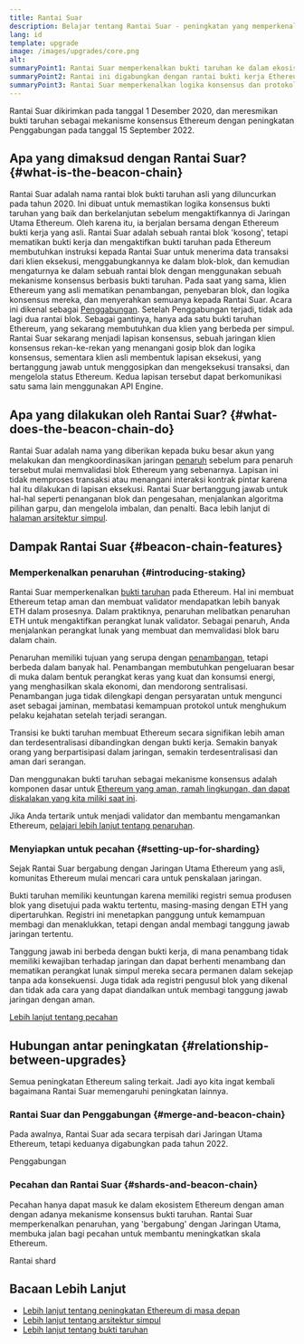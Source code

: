 ```yaml
---
title: Rantai Suar
description: Belajar tentang Rantai Suar - peningkatan yang memperkenalkan bukti taruhan Ethereum.
lang: id
template: upgrade
image: /images/upgrades/core.png
alt:
summaryPoint1: Rantai Suar memperkenalkan bukti taruhan ke dalam ekosistem Ethereum.
summaryPoint2: Rantai ini digabungkan dengan rantai bukti kerja Ethereum yang asli pada bulan September 2022.
summaryPoint3: Rantai Suar memperkenalkan logika konsensus dan protokol gosip blok yang sekarang mengamankan Ethereum.
---
```


<UpgradeStatus isShipped dateKey="page-upgrades:page-upgrades-beacon-date">
  Rantai Suar dikirimkan pada tanggal 1 Desember 2020, dan meresmikan bukti taruhan sebagai mekanisme konsensus Ethereum dengan peningkatan Penggabungan pada tanggal 15 September 2022.
</UpgradeStatus>

## Apa yang dimaksud dengan Rantai Suar? {#what-is-the-beacon-chain}

Rantai Suar adalah nama rantai blok bukti taruhan asli yang diluncurkan pada tahun 2020. Ini dibuat untuk memastikan logika konsensus bukti taruhan yang baik dan berkelanjutan sebelum mengaktifkannya di Jaringan Utama Ethereum. Oleh karena itu, ia berjalan bersama dengan Ethereum bukti kerja yang asli. Rantai Suar adalah sebuah rantai blok 'kosong', tetapi mematikan bukti kerja dan mengaktifkan bukti taruhan pada Ethereum membutuhkan instruksi kepada Rantai Suar untuk menerima data transaksi dari klien eksekusi, menggabungkannya ke dalam blok-blok, dan kemudian mengaturnya ke dalam sebuah rantai blok dengan menggunakan sebuah mekanisme konsensus berbasis bukti taruhan. Pada saat yang sama, klien Ethereum yang asli mematikan penambangan, penyebaran blok, dan logika konsensus mereka, dan menyerahkan semuanya kepada Rantai Suar. Acara ini dikenal sebagai [Penggabungan](/roadmap/merge/). Setelah Penggabungan terjadi, tidak ada lagi dua rantai blok. Sebagai gantinya, hanya ada satu bukti taruhan Ethereum, yang sekarang membutuhkan dua klien yang berbeda per simpul. Rantai Suar sekarang menjadi lapisan konsensus, sebuah jaringan klien konsensus rekan-ke-rekan yang menangani gosip blok dan logika konsensus, sementara klien asli membentuk lapisan eksekusi, yang bertanggung jawab untuk menggosipkan dan mengeksekusi transaksi, dan mengelola status Ethereum. Kedua lapisan tersebut dapat berkomunikasi satu sama lain menggunakan API Engine.

## Apa yang dilakukan oleh Rantai Suar? {#what-does-the-beacon-chain-do}

Rantai Suar adalah nama yang diberikan kepada buku besar akun yang melakukan dan mengkoordinasikan jaringan [penaruh](/staking/) sebelum para penaruh tersebut mulai memvalidasi blok Ethereum yang sebenarnya. Lapisan ini tidak memproses transaksi atau menangani interaksi kontrak pintar karena hal itu dilakukan di lapisan eksekusi. Rantai Suar bertanggung jawab untuk hal-hal seperti penanganan blok dan pengesahan, menjalankan algoritma pilihan garpu, dan mengelola imbalan, dan penalti. Baca lebih lanjut di [halaman arsitektur simpul](/developers/docs/nodes-and-clients/node-architecture/#node-comparison).

## Dampak Rantai Suar {#beacon-chain-features}

### Memperkenalkan penaruhan {#introducing-staking}

Rantai Suar memperkenalkan [bukti taruhan](/developers/docs/consensus-mechanisms/pos/) pada Ethereum. Hal ini membuat Ethereum tetap aman dan membuat validator mendapatkan lebih banyak ETH dalam prosesnya. Dalam praktiknya, penaruhan melibatkan penaruhan ETH untuk mengaktifkan perangkat lunak validator. Sebagai penaruh, Anda menjalankan perangkat lunak yang membuat dan memvalidasi blok baru dalam chain.

Penaruhan memiliki tujuan yang serupa dengan [penambangan](/developers/docs/consensus-mechanisms/pow/mining/), tetapi berbeda dalam banyak hal. Penambangan membutuhkan pengeluaran besar di muka dalam bentuk perangkat keras yang kuat dan konsumsi energi, yang menghasilkan skala ekonomi, dan mendorong sentralisasi. Penambangan juga tidak dilengkapi dengan persyaratan untuk mengunci aset sebagai jaminan, membatasi kemampuan protokol untuk menghukum pelaku kejahatan setelah terjadi serangan.

Transisi ke bukti taruhan membuat Ethereum secara signifikan lebih aman dan terdesentralisasi dibandingkan dengan bukti kerja. Semakin banyak orang yang berpartisipasi dalam jaringan, semakin terdesentralisasi dan aman dari serangan.

Dan menggunakan bukti taruhan sebagai mekanisme konsensus adalah komponen dasar untuk [Ethereum yang aman, ramah lingkungan, dan dapat diskalakan yang kita miliki saat ini](/roadmap/vision/).

<InfoBanner emoji=":money_bag:">
  Jika Anda tertarik untuk menjadi validator dan membantu mengamankan Ethereum, <a href="/staking/">pelajari lebih lanjut tentang penaruhan</a>.
</InfoBanner>

### Menyiapkan untuk pecahan {#setting-up-for-sharding}

Sejak Rantai Suar bergabung dengan Jaringan Utama Ethereum yang asli, komunitas Ethereum mulai mencari cara untuk penskalaan jaringan.

Bukti taruhan memiliki keuntungan karena memiliki registri semua produsen blok yang disetujui pada waktu tertentu, masing-masing dengan ETH yang dipertaruhkan. Registri ini menetapkan panggung untuk kemampuan membagi dan menaklukkan, tetapi dengan andal membagi tanggung jawab jaringan tertentu.

Tanggung jawab ini berbeda dengan bukti kerja, di mana penambang tidak memiliki kewajiban terhadap jaringan dan dapat berhenti menambang dan mematikan perangkat lunak simpul mereka secara permanen dalam sekejap tanpa ada konsekuensi. Juga tidak ada registri pengusul blok yang dikenal dan tidak ada cara yang dapat diandalkan untuk membagi tanggung jawab jaringan dengan aman.

[Lebih lanjut tentang pecahan](/roadmap/danksharding/)

## Hubungan antar peningkatan {#relationship-between-upgrades}

Semua peningkatan Ethereum saling terkait. Jadi ayo kita ingat kembali bagaimana Rantai Suar memengaruhi peningkatan lainnya.

### Rantai Suar dan Penggabungan {#merge-and-beacon-chain}

Pada awalnya, Rantai Suar ada secara terpisah dari Jaringan Utama Ethereum, tetapi keduanya digabungkan pada tahun 2022.

<ButtonLink href="/roadmap/merge/">
  Penggabungan
</ButtonLink>

### Pecahan dan Rantai Suar {#shards-and-beacon-chain}

Pecahan hanya dapat masuk ke dalam ekosistem Ethereum dengan aman dengan adanya mekanisme konsensus bukti taruhan. Rantai Suar memperkenalkan penaruhan, yang 'bergabung' dengan Jaringan Utama, membuka jalan bagi pecahan untuk membantu meningkatkan skala Ethereum.

<ButtonLink href="/roadmap/danksharding/">
  Rantai shard
</ButtonLink>

## Bacaan Lebih Lanjut

- [Lebih lanjut tentang peningkatan Ethereum di masa depan](/roadmap/vision)
- [Lebih lanjut tentang arsitektur simpul](/developers/docs/nodes-and-clients/node-architecture)
- [Lebih lanjut tentang bukti taruhan](/developers/docs/consensus-mechanisms/pos)
